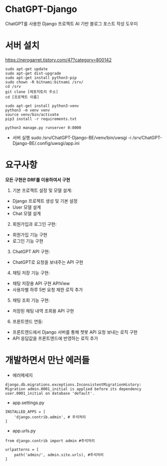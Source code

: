 # ChatGPT-Django
ChatGPT를 사용한 Django 프로젝트
AI 기반 블로그 포스트 작성 도우미

# 서버 설치
https://nerogarret.tistory.com/47?category=800142

```
sudo apt-get update
sudo apt-get dist-upgrade 
sudo apt-get install python3-pip 
sudo chown -R bitnami:bitnami /srv/ 
cd /srv
git clone [레포지토리 주소]
cd [프로젝트 이름]

sudo apt-get install python3-venv
python3 -m venv venv
source venv/bin/activate
pip3 install -r requirements.txt

python3 manage.py runserver 0:8000
```
- 서버 실행 
sudo /srv/ChatGPT-Django-BE/venv/bin/uwsgi -i /srv/ChatGPT-Django-BE/.config/uwsgi/app.ini
# 요구사항

**모든 구현은 DRF를 이용하여서 구현**

1. 기본 프로젝트 설정 및 모델 설계:
- Django 프로젝트 생성 및 기본 설정
- User 모델 설계
- Chat 모델 설계

2. 회원가입과 로그인 구현:
- 회원가입 기능 구현
- 로그인 기능 구현

3. ChatGPT API 구현:
- ChatGPT로 요청을 보내주는 API 구현

4. 채팅 저장 기능 구현:
- 채팅 저장용 API 구현 APIView
- 사용자별 하루 5번 요청 제한 로직 추가

5. 채팅 조회 기능 구현:
- 저장된 채팅 내역 조회용 API 구현

6. 프론트엔드 연동:
- 프론트엔드에서 Django 서버를 통해 챗봇 API 요청 보내는 로직 구현
- API 응답값을 프론트엔드에 반영하는 로직 추가

# 개발하면서 만난 에러들

- 에러메세지
```
django.db.migrations.exceptions.InconsistentMigrationHistory: Migration admin.0001_initial is applied before its dependency user.0001_initial on database 'default'.
```

- app.settings.py
```
INSTALLED_APPS = [
    'django.contrib.admin', # 주석처리
]
```

- app.urls.py
```
from django.contrib import admin #주석처리

urlpatterns = [
    path('admin/', admin.site.urls), #주석처리
]
```